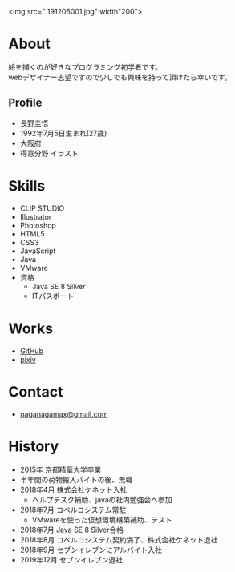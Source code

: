<img src=" 191206001.jpg" width"200">

# About
絵を描くのが好きなプログラミング初学者です。  
webデザイナー志望ですので少しでも興味を持って頂けたら幸いです。

## Profile
- 長野圭悟
- 1992年7月5日生まれ(27歳)
- 大阪府
- 得意分野 イラスト

# Skills
- CLIP STUDIO
- Illustrator
- Photoshop
- HTML5
- CSS3
- JavaScript
- Java
- VMware
- 資格
  - Java SE 8 Silver
  - ITパスポート  
  
# Works
- [GitHub](Keigo-Nagano.github.io)
- [pixiv](http://www.pixiv.net/member.php?id=16254830)

# Contact
- naganagamax@gmail.com

# History
- 2015年 京都精華大学卒業
- 半年間の荷物搬入バイトの後、無職
- 2018年4月 株式会社ケネット入社
  - ヘルプデスク補助、javaの社内勉強会へ参加
- 2018年7月 コベルコシステム常駐
  - VMwareを使った仮想環境構築補助、テスト
- 2018年7月 Java SE 8 Silver合格
- 2018年8月 コベルコシステム契約満了、株式会社ケネット退社
- 2018年9月 セブンイレブンにアルバイト入社
- 2019年12月 セブンイレブン退社
  
